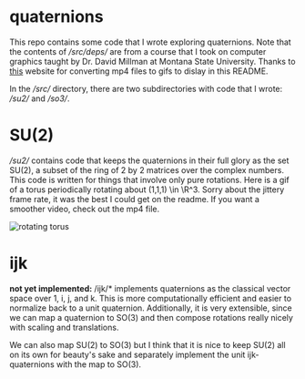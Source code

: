# quaternions

This repo contains some code that I wrote exploring quaternions.
Note that the contents of */src/deps/* are from a course that I took on computer graphics taught by Dr. David Millman at Montana State University.
Thanks to [this](https://ezgif.com/video-to-gif) website for converting mp4 files to gifs to dislay in this README.

In the */src/* directory, there are two subdirectories with code that I wrote: */su2/* and */so3/*.

# SU(2)
*/su2/* contains code that keeps the quaternions in their full glory as the set SU(2), a subset of the ring of 2 by 2 matrices over the complex numbers.
This code is written for things that involve only pure rotations.
Here is a gif of a torus periodically rotating about (1,1,1) \in \R^3.
Sorry about the jittery frame rate, it was the best I could get on the readme.
If you want a smoother video, check out the mp4 file.

![rotating torus](/output/su2/torus_3s_20fps.gif)

# ijk
**not yet implemented:** /ijk/* implements quaternions as the classical vector space over 1, i, j, and k.
This is more computationally efficient and easier to normalize back to a unit quaternion.
Additionally, it is very extensible, since we can map a quaternion to SO(3) and then compose rotations really nicely with scaling and translations.

We can also map SU(2) to SO(3) but I think that it is nice to keep SU(2) all on its own for beauty's sake and separately implement the unit ijk-quaternions with the map to SO(3).
